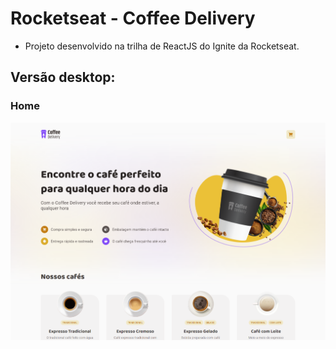 # Rocketseat - Coffee Delivery

- Projeto desenvolvido na trilha de ReactJS do Ignite da Rocketseat.

## Versão desktop:

### Home

<img src="./public/readme-images/home-desktop-01.png" alt="" />
